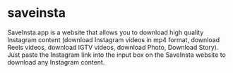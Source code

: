 # saveinsta
SaveInsta.app is a website that allows you to download high quality Instagram content (download Instagram videos in mp4 format, download Reels videos, download IGTV videos, download Photo, Download Story). Just paste the Instagram link into the input box on the SaveInsta website to download any Instagram content.
